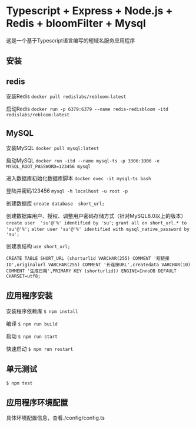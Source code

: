 # Typescript + Express + Node.js + Redis + bloomFilter + Mysql
 这是一个基于Typescript语言编写的短域名服务应用程序

## 安装

## redis

安装Redis
`docker pull redislabs/rebloom:latest`

启动Redis
`docker run -p 6379:6379 --name redis-redisbloom -itd redislabs/rebloom:latest`

## MySQL

安装MySQL
`docker pull mysql:latest`

启动MySQL
`docker run -itd --name mysql-ts -p 3306:3306 -e MYSQL_ROOT_PASSWORD=123456 mysql`

进入数据库初始化数据库脚本
`docker exec -it mysql-ts bash`

登陆并密码123456
`mysql -h localhost -u root -p`

创建数据库
`create database  short_url;`


创建数据库用户、授权、调整用户密码存储方式（针对MySQL8.0以上的版本）
`create user  'su'@'%' identified by 'su';`
`grant all on short_url.* to 'su'@'%';`
`alter user 'su'@'%' identified with mysql_native_password by 'su';`


创建表结构
`use short_url;`

`CREATE TABLE SHORT_URL (shorturlid VARCHAR(255) COMMENT '短链接ID',originalurl VARCHAR(255) COMMENT '长连接URL',createdata VARCHAR(10) COMMENT '生成日期',PRIMARY KEY (shorturlid)) ENGINE=InnoDB DEFAULT CHARSET=utf8;`

## 应用程序安装
安装程序依赖库
`$ npm install`

编译
`$ npm run build`

启动
`$ npm run start`

快速启动
`$ npm run restart`

## 单元测试
`$ npm test`

## 应用程序环境配置
具体环境配置信息，查看./config/config.ts
